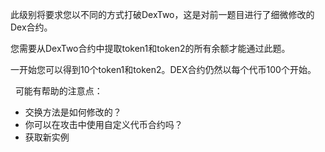 此级别将要求您以不同的方式打破DexTwo，这是对前一题目进行了细微修改的Dex合约。

您需要从DexTwo合约中提取token1和token2的所有余额才能通过此题。

一开始您可以得到10个token1和token2。DEX合约仍然以每个代币100个开始。


&nbsp;
可能有帮助的注意点：
* 交换方法是如何修改的？
* 你可以在攻击中使用自定义代币合约吗？
* 获取新实例

